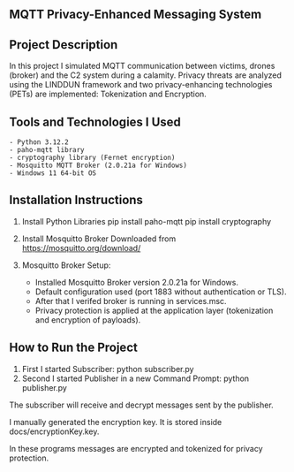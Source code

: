 ## MQTT Privacy-Enhanced Messaging System

## Project Description
In this project I simulated MQTT communication between victims, drones (broker) and the C2 system during a calamity. Privacy threats are analyzed using the LINDDUN framework and two privacy-enhancing technologies (PETs) are implemented: Tokenization and Encryption.

## Tools and Technologies I Used
	- Python 3.12.2
	- paho-mqtt library
	- cryptography library (Fernet encryption)
	- Mosquitto MQTT Broker (2.0.21a for Windows)
	- Windows 11 64-bit OS

## Installation Instructions

1. Install Python Libraries
	pip install paho-mqtt
	pip install cryptography
2. Install Mosquitto Broker
Downloaded from https://mosquitto.org/download/

3. Mosquitto Broker Setup:
	- Installed Mosquitto Broker version 2.0.21a for Windows.
	- Default configuration used (port 1883 without authentication or TLS).
	- After that I verifed broker is running in services.msc.
	- Privacy protection is applied at the application layer (tokenization and encryption of payloads).


## How to Run the Project
1. First I started Subscriber:
	python subscriber.py
2. Second I started Publisher in a new Command Prompt:
	python publisher.py

The subscriber will receive and decrypt messages sent by the publisher.

I manually generated the encryption key. It is stored inside docs/encryptionKey.key.

In these programs messages are encrypted and tokenized for privacy protection.
